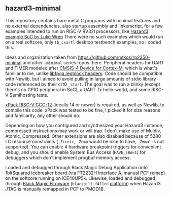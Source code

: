 ## hazard3-minimal

This repository contains bare metal C programs with minimal features and no external dependencies, also startup assembly and linkerscript,
for a few examples intended to run on RISC-V RV32I processors, like [Hazard3 example SoC by Luke Wren](https://github.com/Wren6991/Hazard3)
There were no such examples which would run on a real softcore, only `tb_cxxrtl` desktop testbench examples, so I coded this.

Ideas and organization taken from https://github.com/mtkos/rp2350-minimal and other `-minimal` series repos there.
Peripheral headers for UART and TIMER modeled after [CMSIS-4 Device for Cortex-M](https://github.com/ARM-software/CMSIS_4/blob/master/Device/_Template_Vendor/Vendor/Device/Include/Device.h), which is what's familiar to me, unlike [libfpga regblock headers](https://github.com/Wren6991/libfpga/blob/master/peris/uart/uart_regs.h).
Code should be compatible with Newlib, but I aimed to avoid pulling in large amounts of stdio library code referenced by their crt0 `_start`. The goal was to run a blinky (except there's no GPIO peripheral in SoC), a UART Tx hello-world, and some RISC-V Semihosting tests.

[xPack RISC-V GCC-12](https://github.com/xpack-dev-tools/riscv-none-elf-gcc-xpack) (ideally 14 or newer) is required, as well as Newlib, to compile this code. xPack was tested to be fine, I picked it for size reasons and familiarity, any other should do.

Depending on how you configured and synthesized your Hazard3 instance, compressed instructions may work or will trap. I don't make use of Muldiv, Atomic, Compressed. Other extensions are also disabled because of 5280 LC resource constraints (`_Zicntr`, `_Zcmp` would be nice to have, `_Zmmul` is not supported). You can enable 4 hardware breakpoint triggers for convenient debug, and you should enable System Bus Access (`HAVE_SBA=1`) for debuggers which don't implement progbuf memory access.

Loaded and debugged through Black Magic Debug Application onto [1bitSquared Icebreaker board](https://github.com/icebreaker-fpga/icebreaker) (via FT2232H Interface A, manual PCF remap) on the softcore running on iCE40UP5k. Likewise, loaded and debugged through [Black Magic Firmware](https://github.com/blackmagic-debug/blackmagic/) (`blackpill-f411ce` [platform](https://github.com/WeActStudio/WeActStudio.MiniSTM32F4x1)) when Hazard3 JTAG is manually remapped in PCF to PMOD1B.